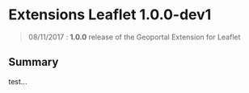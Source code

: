 # Extensions Leaflet 1.0.0-dev1

> 08/11/2017 : **1.0.0** release of the Geoportal Extension for Leaflet

## Summary

test...
